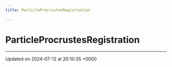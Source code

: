 ```yaml
---
title: ParticleProcrustesRegistration

---
```


# ParticleProcrustesRegistration





-------------------------------

Updated on 2024-07-12 at 20:10:35 +0000